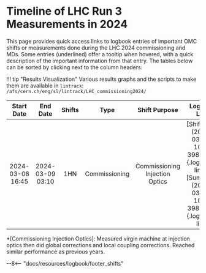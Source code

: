 
# Timeline of LHC Run 3 Measurements in 2024

This page provides quick access links to logbook entries of important OMC shifts or measurements done during the LHC 2024 commissioning and MDs.
Some entries (underlined) offer a tooltip when hovered, with a quick description of the important information from that entry.
The tables below can be sorted by clicking next to the column headers.

!!! tip "Results Visualization"
    Various results graphs and the scripts to make them are available in `lintrack`:
    ```
    /afs/cern.ch/eng/sl/lintrack/LHC_commissioning2024/
    ```


|    Start Date    |     End Date     |  Shifts |     Type      |          Shift Purpose         |                                                 Logbook Link                                                 |
|:----------------:|:----------------:|:-------:|:-------------:|:------------------------------:|:------------------------------------------------------------------------------------------------------------:|
| 2024-03-08 16:45 | 2024-03-09 03:10 |   1HN   | Commissioning | Commissioning Injection Optics | [Shift Plan](2023-03-00, 1081, 3982366){.logbook-link} / [Summary](2023-03-00, 1081, 3982729){.logbook-link} |

<!--                                                                                                                               Logbook Links: [LINK_NAME](date, logbook_id, event_id){.logbook-link}            -->


<!-- Tooltips -->

*[Commissioning Injection Optics]: Measured virgin machine at injection optics then did global corrections and local coupling corrections. Reached similar performance as previous years.

--8<-- "docs/resources/logbook/footer_shifts"